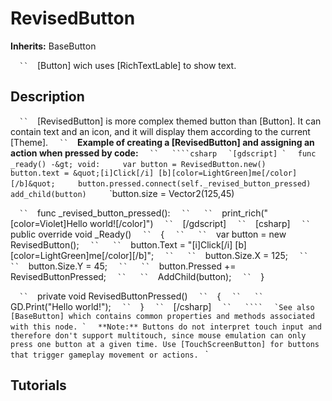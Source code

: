 # RevisedButton

**Inherits:** BaseButton

`   ``   `[Button] wich uses [RichTextLable] to show text.
`   `
## Description 

`   ``   `[RevisedButton] is more complex themed button than [Button]. It can contain text and an icon, and it will display them according to the current [Theme].
`   ``   `**Example of creating a [RevisedButton] and assigning an action when pressed by code:**
`   ``   ````csharp
`   ``   `[gdscript]
`   ``   `func _ready() -&gt; void:
`   ``   ``   `var button = RevisedButton.new()
`   ``   ``   `button.text = &quot;[i]Click[/i] [b][color=LightGreen]me[/color][/b]&quot;
`   ``   ``   `button.pressed.connect(self._revised_button_pressed)
`   ``   ``   `add_child(button)
`   ``   ``   `button.size = Vector2(125,45)

`   ``   `func _revised_button_pressed():
`   ``   ``   `print_rich(&quot;[color=Violet]Hello world![/color]&quot;)
`   ``   `[/gdscript]
`   ``   `[csharp]
`   ``   `public override void _Ready()
`   ``   `{
`   ``   ``   `var button = new RevisedButton();
`   ``   ``   `button.Text = &quot;[i]Click[/i] [b][color=LightGreen]me[/color][/b]&quot;;
`   ``   ``   `button.Size.X = 125;
`   ``   ``   `button.Size.Y = 45;
`   ``   ``   `button.Pressed += RevisedButtonPressed;
`   ``   ``   `AddChild(button);
`   ``   `}

`   ``   `private void RevisedButtonPressed()
`   ``   `{
`   ``   ``   `GD.Print(&quot;Hello world!&quot;);
`   ``   `}
`   ``   `[/csharp]
`   ``   ````
`   ``   `See also [BaseButton] which contains common properties and methods associated with this node.
`   ``   `**Note:** Buttons do not interpret touch input and therefore don't support multitouch, since mouse emulation can only press one button at a given time. Use [TouchScreenButton] for buttons that trigger gameplay movement or actions.
`   `
## Tutorials 

	